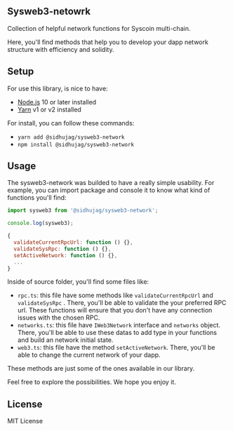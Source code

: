 ## Sysweb3-netowrk

Collection of helpful network functions for Syscoin multi-chain.

Here, you'll find methods that help you to develop your dapp network structure with efficiency and solidity.

## Setup

For use this library, is nice to have:

- [Node.js](https://nodejs.org) 10 or later installed
- [Yarn](https://yarnpkg.com) v1 or v2 installed

For install, you can follow these commands:

- `yarn add @sidhujag/sysweb3-network`
- `npm install @sidhujag/sysweb3-network`

## Usage

The sysweb3-network was builded to have a really simple usability. For example, you can import package and console it to know what kind of functions you'll find:

```js
import sysweb3 from '@sidhujag/sysweb3-network';

console.log(sysweb3);

{
  validateCurrentRpcUrl: function () {},
  validateSysRpc: function () {},
  setActiveNetwork: function () {},
  ...
}
```

Inside of source folder, you'll find some files like:

- `rpc.ts`: this file have some methods like `validateCurrentRpcUrl` and `validateSysRpc` . There, you'll be able to validate the your preferred RPC url. These functions will ensure that you don't have any connection issues with the chosen RPC.
- `networks.ts`: this file have `IWeb3Network` interface and `networks` object. There, you'll be able to use these datas to add type in your functions and build an network initial state.
- `web3.ts`: this file have the method `setActiveNetwork`. There, you'll be able to change the current network of your dapp.

These methods are just some of the ones available in our library.

Feel free to explore the possibilities. We hope you enjoy it.

## License

MIT License
